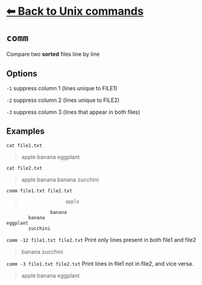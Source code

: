 # [⬅ Back	to Unix commands](unix.md)
# `comm`
Compare two __sorted__ files line by line

## Options
`-1` suppress column 1 (lines unique to FILE1)

`-2` suppress column 2 (lines unique to FILE2)

`-3` suppress column 3 (lines that appear in both files)


## Examples
`cat file1.txt`
> apple
banana
eggplant

`cat file2.txt`
> apple
banana
banana
zucchini

`comm file1.txt file2.txt`
>                     apple
                    banana
            banana
    eggplant
            zucchini


`comm -12 file1.txt file2.txt` Print only lines present in both file1 and file2
> banana
zucchini

`comm -3 file1.txt file2.txt` Print lines in file1 not in file2, and vice versa.
> apple
banana
eggplant
